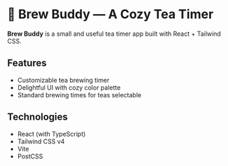 # 🍵 Brew Buddy — A Cozy Tea Timer

**Brew Buddy** is a small and useful tea timer app built with React + Tailwind CSS.

## Features

- Customizable tea brewing timer
- Delightful UI with cozy color palette
- Standard brewing times for teas selectable

## Technologies

- React (with TypeScript)
- Tailwind CSS v4
- Vite
- PostCSS
